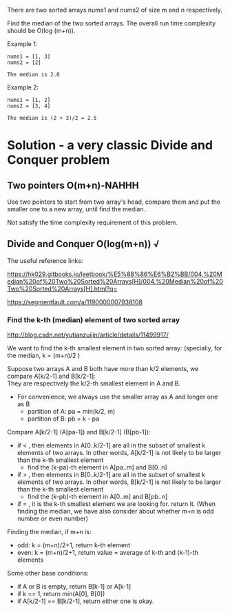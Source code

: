There are two sorted arrays nums1 and nums2 of size m and n respectively.

Find the median of the two sorted arrays. The overall run time complexity should be O(log (m+n)).

Example 1:

	nums1 = [1, 3]
	nums2 = [2]

	The median is 2.0
Example 2:

	nums1 = [1, 2]
	nums2 = [3, 4]

	The median is (2 + 3)/2 = 2.5

# Solution - a very classic Divide and Conquer problem

## Two pointers O(m+n)-NAHHH

Use two pointers to start from two array's head, compare them and put the smaller one to a new array, until find the median.

Not satisfy the time complexity requirement of this problem.

## Divide and Conquer O(log(m+n)) √

The useful reference links: 

https://hk029.gitbooks.io/leetbook/%E5%88%86%E6%B2%BB/004.%20Median%20of%20Two%20Sorted%20Arrays[H]/004.%20Median%20of%20Two%20Sorted%20Arrays[H].html?q=

https://segmentfault.com/a/1190000007938108

### Find the k-th (median) element of two sorted array

http://blog.csdn.net/yutianzuijin/article/details/11499917/

We want to find the k-th smallest element in two sorted array: (specially, for the median, k = (m+n)/2 )  

Suppose two arrays A and B both have more than k/2 elements, we compare A[k/2-1] and B[k/2-1]:  
They are respectively the k/2-th smallest element in A and B.  
+ For convenience, we always use the smaller array as A and longer one as B
	+ partition of A: pa = min(k/2, m)
	+ partition of B: pb = k - pa

Compare A[k/2-1\] (A[pa-1]) and B[k/2-1\] (B[pb-1]):  
+ if < , then elements in A[0..k/2-1] are all in the subset of smallest k elements of two arrays. In other words, A[k/2-1] is not likely to be larger than the k-th smallest element
	+ find the (k-pa)-th element in A[pa..m] and B[0..n]
+ if > , then elements in B[0..k/2-1] are all in the subset of smallest k elements of two arrays. In other words, B[k/2-1] is not likely to be larger than the k-th smallest element
	+ find the (k-pb)-th element in A[0..m] and B[pb..n]
+ if = , it is the k-th smallest element we are looking for. return it. (When finding the median, we have also consider about whether m+n is odd number or even number)

Finding the median, if m+n is:
+ odd: k = (m+n)/2+1, return k-th element
+ even: k = (m+n)/2+1, return value = average of k-th  and (k-1)-th elements

Some other base conditions:
+ if A or B is empty, return B[k-1] or A[k-1]
+ if k == 1, return min(A[0], B[0])
+ if A[k/2-1] == B[k/2-1], return either one is okay.
